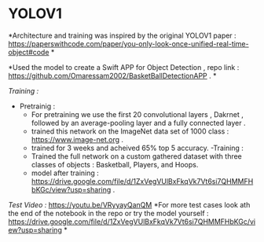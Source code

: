 # YOLOV1
*Architecture and training was inspired by the original YOLOV1 paper : https://paperswithcode.com/paper/you-only-look-once-unified-real-time-object#code *

*Used the model to create a Swift APP for Object Detection , repo link : https://github.com/Omaressam2002/BasketBallDetectionAPP . *

*Training :*
- Pretrainig :
  - For pretraining we use the first 20 convolutional layers , Dakrnet , followed by an average-pooling layer and a fully connected layer .
  - trained this network on the ImageNet data set of 1000 class : https://www.image-net.org .
  - trained for 3 weeks and acheived 65% top 5 accuracy.
-Training :
  - Trained the full network on a custom gathered dataset with three classes of objects : Basketball, Players, and Hoops.
  - model after training : https://drive.google.com/file/d/1ZxVegVUlBxFkqVk7Vt6si7QHMMFHbKGc/view?usp=sharing .

*Test Video :* https://youtu.be/VRyyayQanQM
*For more test cases look ath the end of the notebook in the repo or try the model yourself : https://drive.google.com/file/d/1ZxVegVUlBxFkqVk7Vt6si7QHMMFHbKGc/view?usp=sharing *

